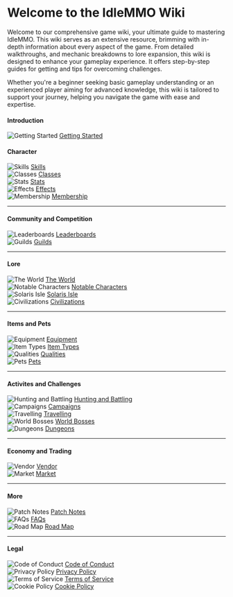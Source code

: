 # Welcome to the IdleMMO Wiki
Welcome to our comprehensive game wiki, your ultimate guide to mastering IdleMMO. This wiki serves as an extensive resource, brimming with in-depth information about every aspect of the game. From detailed walkthroughs, and mechanic breakdowns to lore expansion, this wiki is designed to enhance your gameplay experience. It offers step-by-step guides for getting and tips for overcoming challenges.

Whether you're a beginner seeking basic gameplay understanding or an experienced player aiming for advanced knowledge, this wiki is tailored to support your journey, helping you navigate the game with ease and expertise.

<div class="grid grid-cols-1 sm:grid-cols-2 gap-4">
<div>

#### Introduction
![Getting Started](https://cdn.idle-mmo.com/cdn-cgi/image/width=20,height=20/uploaded/skins/xsEMoJTtsDFbxlYt120rt2p20MIWpc-metacmVjaXBlLnBuZw==-.png) [Getting Started](/wiki/gameplay-basics/getting-started?same_window=true)

</div>

<div>

#### Character
![Skills](https://cdn.idle-mmo.com/cdn-cgi/image/width=20,height=20/uploaded/skins/DKC4LgMAyoUlDmo99LJOVbtUZsezIi-metad29vZGN1dHRpbmcucG5n-.png) [Skills](/wiki/character/skills?same_window=true)\
![Classes](https://cdn.idle-mmo.com/cdn-cgi/image/width=26,height=20/classes/forsaken.png) [Classes](/wiki/character/classes?same_window=true)\
![Stats](https://cdn.idle-mmo.com/cdn-cgi/image/width=26,height=20/stats/strength.png) [Stats](/wiki/character/stats?same_window=true)\
![Effects](https://cdn.idle-mmo.com/cdn-cgi/image/width=26,height=20/uploaded/skins/mqplcNi12qglIBOu2FPOXLRtX99VgK-metabW9kZXJhdGUtZXhwMi5wbmc=-.png) [Effects](/wiki/character/effects?same_window=true)\
![Membership](https://cdn.idle-mmo.com/cdn-cgi/image/width=20,height=20/global/membership.png) [Membership](/wiki/character/membership?same_window=true)

</div>
<div>

----

#### Community and Competition
![Leaderboards](https://cdn.idle-mmo.com/cdn-cgi/image/width=20,height=20/tasks/total_skill.png) [Leaderboards](/wiki/community-and-competition/leaderboards?same_window=true)\
![Guilds](https://cdn.idle-mmo.com/cdn-cgi/image/width=20,height=20/uploaded/skins/01HQQJQD8BME4JCHG9H879XM0Q.png) [Guilds](/wiki/community-and-competition/guilds?same_window=true)

</div>
<div>

----

#### Lore
![The World](https://cdn.idle-mmo.com/cdn-cgi/image/width=26,height=20/uploaded/skins/xsEMoJTtsDFbxlYt120rt2p20MIWpc-metacmVjaXBlLnBuZw==-.png) [The World](/wiki/lore/the-world?same_window=true)\
![Notable Characters](https://cdn.idle-mmo.com/cdn-cgi/image/width=20,height=20/uploaded/skins/ZFIbaxVCwGZQpimXrC31ys6KdZwRzl-metaQ2VsZXN0cmlhLnBuZw==-.png) [Notable Characters](/wiki/lore/notable-characters?same_window=true)\
![Solaris Isle](https://cdn.idle-mmo.com/cdn-cgi/image/width=20,height=20,fit=cover/global/world-map.png) [Solaris Isle](/wiki/lore/solaris-isle?same_window=true)\
![Civilizations](https://cdn.idle-mmo.com/cdn-cgi/image/width=26,height=20/uploaded/skins/xsEMoJTtsDFbxlYt120rt2p20MIWpc-metacmVjaXBlLnBuZw==-.png) [Civilizations](/wiki/lore/civilizations?same_window=true)

</div>
<div>

-----

#### Items and Pets
![Equipment](https://cdn.idle-mmo.com/cdn-cgi/image/width=20,height=20/uploaded/skins/sEcpQ2y73QJB9p2npUDwKSrHhskKmn-metadGluLWNoZXN0cGxhdGUucG5n-.png) [Equipment](/wiki/items-and-pets/equipment?same_window=true)\
![Item Types](https://cdn.idle-mmo.com/cdn-cgi/image/width=20,height=20/skins/items/ore/coal.png) [Item Types](/wiki/items-and-pets/item-types?same_window=true)\
![Qualities](https://cdn.idle-mmo.com/cdn-cgi/image/width=26,height=20/tasks/upgrade_item.png) [Qualities](/wiki/items-and-pets/qualities?same_window=true)\
![Pets](https://cdn.idle-mmo.com/cdn-cgi/image/width=20,height=20/uploaded/skins/2x5db3TybHBA4SwXmd0S2K5bLWjTss-metac2hlbGx5LnBuZw==-.png) [Pets](/wiki/items-and-pets/pets?same_window=true)

</div>
<div>

----

#### Activites and Challenges
![Hunting and Battling](https://cdn.idle-mmo.com/cdn-cgi/image/width=20,height=20/uploaded/skins/ryXY3r3TY70wWquLMMZ7idvKVR19GS-metaaHVudGluZy1pbWFnZS5wbmc=-.png) [Hunting and Battling](/wiki/activities-and-challenges/hunting-and-battling?same_window=true)\
![Campaigns](https://cdn.idle-mmo.com/cdn-cgi/image/width=20,height=20/campaigns/halloween-icon.png) [Campaigns](/wiki/activities-and-challenges/campaigns?same_window=true)\
![Travelling](https://cdn.idle-mmo.com/cdn-cgi/image/width=20,height=20/global/map.png) [Travelling](/wiki/activities-and-challenges/travelling?same_window=true)\
![World Bosses](https://cdn.idle-mmo.com/cdn-cgi/image/width=20,height=20/uploaded/skins/slGUwMeiU4U6cvDSxAXLxMHKt1qCXb-metaaXNhZG9yYS5wbmc=-.png) [World Bosses](/wiki/activities-and-challenges/world-bosses?same_window=true)\
![Dungeons](https://cdn.idle-mmo.com/cdn-cgi/image/height=20,width=20/uploaded/skins/oBMoNPGBgzuTQvuhza2EzfHTlTk6Jx-metabWluZXMucG5n-.png) [Dungeons](/wiki/activities-and-challenges/dungeons?same_window=true)

</div>
<div>

----

#### Economy and Trading
![Vendor](https://cdn.idle-mmo.com/cdn-cgi/image/width=20,height=20/global/token.png) [Vendor](/wiki/economy-and-trading/vendor?same_window=true)\
![Market](https://cdn.idle-mmo.com/cdn-cgi/image/width=20,height=20/global/gold_coin.png) [Market](/wiki/economy-and-trading/market?same_window=true)

</div>
<div>

----

#### More
![Patch Notes](https://cdn.idle-mmo.com/cdn-cgi/image/width=26,height=20/uploaded/skins/xsEMoJTtsDFbxlYt120rt2p20MIWpc-metacmVjaXBlLnBuZw==-.png) [Patch Notes](/wiki/more/patch-notes?same_window=true)\
![FAQs](https://cdn.idle-mmo.com/cdn-cgi/image/width=26,height=20/uploaded/skins/xsEMoJTtsDFbxlYt120rt2p20MIWpc-metacmVjaXBlLnBuZw==-.png) [FAQs](/wiki/more/faqs?same_window=true)\
![Road Map](https://cdn.idle-mmo.com/cdn-cgi/image/width=26,height=20/uploaded/skins/xsEMoJTtsDFbxlYt120rt2p20MIWpc-metacmVjaXBlLnBuZw==-.png) [Road Map](https://trello.com/b/CxIn7i5B/idlemmo-public-roadmap)

</div>
<div>

----

#### Legal
![Code of Conduct](https://cdn.idle-mmo.com/cdn-cgi/image/width=26,height=20/uploaded/skins/xsEMoJTtsDFbxlYt120rt2p20MIWpc-metacmVjaXBlLnBuZw==-.png) [Code of Conduct](/legal/code-of-conduct?same_window=true)\
![Privacy Policy](https://cdn.idle-mmo.com/cdn-cgi/image/width=26,height=20/uploaded/skins/xsEMoJTtsDFbxlYt120rt2p20MIWpc-metacmVjaXBlLnBuZw==-.png) [Privacy Policy](/legal/privacy?same_window=true)\
![Terms of Service](https://cdn.idle-mmo.com/cdn-cgi/image/width=26,height=20/uploaded/skins/xsEMoJTtsDFbxlYt120rt2p20MIWpc-metacmVjaXBlLnBuZw==-.png) [Terms of Service](/legal/terms?same_window=true)\
![Cookie Policy](https://cdn.idle-mmo.com/cdn-cgi/image/width=26,height=20/uploaded/skins/xsEMoJTtsDFbxlYt120rt2p20MIWpc-metacmVjaXBlLnBuZw==-.png) [Cookie Policy](/legal/cookies?same_window=true)

</div>
</div>


















